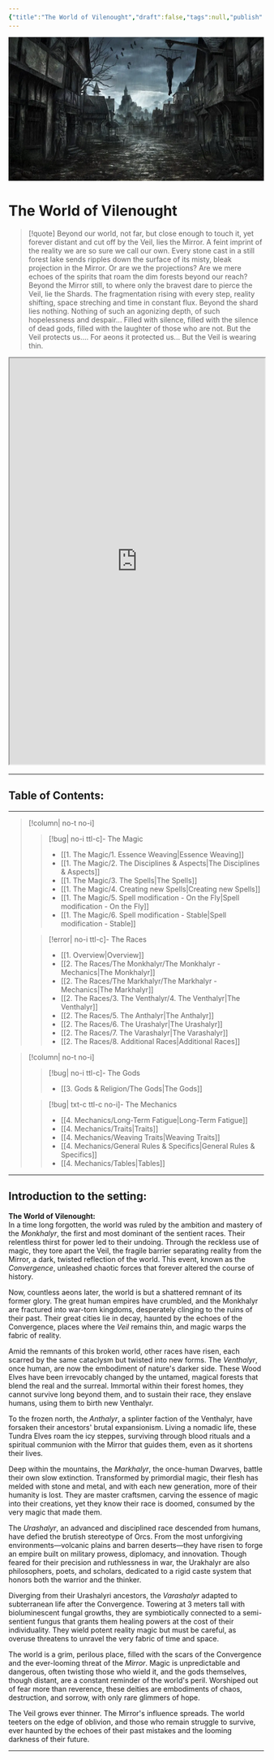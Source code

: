 ```yaml
---
{"title":"The World of Vilenought","draft":false,"tags":null,"publish":true,"path":"index.md","permalink":"/index/","PassFrontmatter":true}
---
```


![Banner.webp| banner p+cct](Banner.webp)

# The World of Vilenought


> [!quote] Beyond our world, not far, but close enough to touch it, yet forever distant and cut off by the Veil, lies the Mirror. A feint imprint of the reality we are so sure we call our own. Every stone cast in a still forest lake sends ripples down the surface of its misty, bleak projection in the Mirror. Or are we the projections? Are we mere echoes of the spirits that roam the dim forests beyond our reach? Beyond the Mirror still, to where only the bravest dare to pierce the Veil, lie the Shards. The fragmentation rising with every step, reality shifting, space streching and time in constant flux. Beyond the shard lies nothing. Nothing of such an agonizing depth, of such hopelessness and despair... Filled with silence, filled with the silence of dead gods, filled with the laughter of those who are not. But the Veil protects us.... For aeons it protected us... But the Veil is wearing thin.
> 

<iframe src="https://master-noiza.github.io/world-map/" width="100%" height="800px"></iframe>

---

## Table of Contents:

---

> [!column| no-t no-i]
>> [!bug| no-i ttl-c]- The Magic
>> - [[1. The Magic/1. Essence Weaving\|Essence Weaving]]
>> - [[1. The Magic/2. The Disciplines & Aspects\|The Disciplines & Aspects]]
>> - [[1. The Magic/3. The Spells\|The Spells]]
>> - [[1. The Magic/4. Creating new Spells\|Creating new Spells]]
>> - [[1. The Magic/5. Spell modification - On the Fly\|Spell modification - On the Fly]]
>> - [[1. The Magic/6. Spell modification - Stable\|Spell modification - Stable]]
>
>> [!error| no-i ttl-c]- The Races
>> - [[1. Overview\|Overview]]
>> - [[2. The Races/The Monkhalyr/The Monkhalyr - Mechanics\|The Monkhalyr]]
>> - [[2. The Races/The Markhalyr/The Markhalyr - Mechanics\|The Markhalyr]]
>> - [[2. The Races/3. The Venthalyr/4. The Venthalyr\|The Venthalyr]]
>> - [[2. The Races/5. The Anthalyr\|The Anthalyr]]
>> - [[2. The Races/6. The Urashalyr\|The Urashalyr]]
>> - [[2. The Races/7. The Varashalyr\|The Varashalyr]]
>> - [[2. The Races/8. Additional Races\|Additional Races]]

> [!column| no-t no-i]
>> [!bug| no-i ttl-c]- The Gods
>> - [[3. Gods & Religion/The  Gods\|The  Gods]]
>
>> [!bug| txt-c ttl-c no-i]- The Mechanics
>> - [[4. Mechanics/Long-Term Fatigue\|Long-Term Fatigue]]
>> - [[4. Mechanics/Traits\|Traits]]
>> - [[4. Mechanics/Weaving Traits\|Weaving Traits]]
>> - [[4. Mechanics/General Rules & Specifics\|General Rules & Specifics]]
>> - [[4. Mechanics/Tables\|Tables]]

---

## Introduction to the setting:

**The World of Vilenought:**
<br>
In a time long forgotten, the world was ruled by the ambition and mastery of the *Monkhalyr*, the first and most dominant of the sentient races. Their relentless thirst for power led to their undoing. Through the reckless use of magic, they tore apart the Veil, the fragile barrier separating reality from the Mirror, a dark, twisted reflection of the world. This event, known as the *Convergence*, unleashed chaotic forces that forever altered the course of history.

Now, countless aeons later, the world is but a shattered remnant of its former glory. The great human empires have crumbled, and the Monkhalyr are fractured into war-torn kingdoms, desperately clinging to the ruins of their past. Their great cities lie in decay, haunted by the echoes of the Convergence, places where the *Veil* remains thin, and magic warps the fabric of reality.

Amid the remnants of this broken world, other races have risen, each scarred by the same cataclysm but twisted into new forms. The *Venthalyr*, once human, are now the embodiment of nature's darker side. These Wood Elves have been irrevocably changed by the untamed, magical forests that blend the real and the surreal. Immortal within their forest homes, they cannot survive long beyond them, and to sustain their race, they enslave humans, using them to birth new Venthalyr.

To the frozen north, the *Anthalyr*, a splinter faction of the Venthalyr, have forsaken their ancestors' brutal expansionism. Living a nomadic life, these Tundra Elves roam the icy steppes, surviving through blood rituals and a spiritual communion with the Mirror that guides them, even as it shortens their lives.

Deep within the mountains, the *Markhalyr*, the once-human Dwarves, battle their own slow extinction. Transformed by primordial magic, their flesh has melded with stone and metal, and with each new generation, more of their humanity is lost. They are master craftsmen, carving the essence of magic into their creations, yet they know their race is doomed, consumed by the very magic that made them.

The *Urashalyr*, an advanced and disciplined race descended from humans, have defied the brutish stereotype of Orcs. From the most unforgiving environments—volcanic plains and barren deserts—they have risen to forge an empire built on military prowess, diplomacy, and innovation. Though feared for their precision and ruthlessness in war, the Urakhalyr are also philosophers, poets, and scholars, dedicated to a rigid caste system that honors both the warrior and the thinker.

Diverging from their Urashalyri ancestors, the *Varashalyr* adapted to subterranean life after the Convergence. Towering at 3 meters tall with bioluminescent fungal growths, they are symbiotically connected to a semi-sentient fungus that grants them healing powers at the cost of their individuality. They wield potent reality magic but must be careful, as overuse threatens to unravel the very fabric of time and space.

The world is a grim, perilous place, filled with the scars of the Convergence and the ever-looming threat of the *Mirror*. Magic is unpredictable and dangerous, often twisting those who wield it, and the gods themselves, though distant, are a constant reminder of the world's peril. Worshiped out of fear more than reverence, these deities are embodiments of chaos, destruction, and sorrow, with only rare glimmers of hope.

The Veil grows ever thinner. The Mirror's influence spreads. The world teeters on the edge of oblivion, and those who remain struggle to survive, ever haunted by the echoes of their past mistakes and the looming darkness of their future.

---